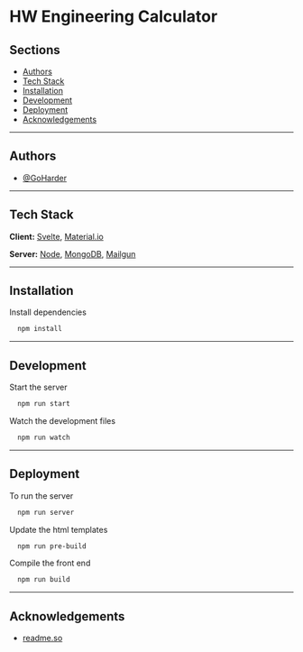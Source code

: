 # HW Engineering Calculator

## Sections

-  [Authors](#Authors)
-  [Tech Stack](#Tech-Stack)
-  [Installation](#Installation)
-  [Development](#Development)
-  [Deployment](#Deployment)
-  [Acknowledgements](#Acknowledgements)

---

## Authors

-  [@GoHarder](https://www.github.com/GoHarder)

---

## Tech Stack

**Client:** [Svelte](https://svelte.dev/), [Material.io](https://material.io/)

**Server:** [Node](https://nodejs.org/), [MongoDB](https://www.mongodb.com/), [Mailgun](https://www.mailgun.com/)

---

## Installation

Install dependencies

```bash
  npm install
```

---

## Development

Start the server

```bash
  npm run start
```

Watch the development files

```bash
  npm run watch
```

---

## Deployment

To run the server

```bash
  npm run server
```

Update the html templates

```bash
  npm run pre-build
```

Compile the front end

```bash
  npm run build
```

---

## Acknowledgements

-  [readme.so](https://readme.so/)

<!-- <style>
   img[alt=Logo] {
      width: 250px;
   }

   hr {
     border: 1px solid #ffcb30;
   }
</style> -->
